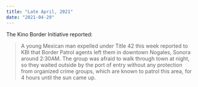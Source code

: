 ```yaml
---
title: "Late April, 2021"
date: "2021-04-29"
---
```


The Kino Border Initiative reported:

> A young Mexican man expelled under Title 42 this week reported to KBI that Border Patrol agents left them in downtown Nogales, Sonora around 2:30AM. The group was afraid to walk through town at night, so they waited outside by the port of entry without any protection from organized crime groups, which are known to patrol this area, for 4 hours until the sun came up.
